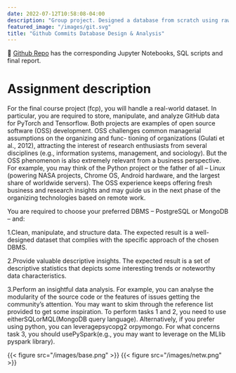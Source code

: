 ```yaml
---
date: 2022-07-12T10:58:08-04:00
description: "Group project. Designed a database from scratch using raw 8GB data from two files. Connected SQL with Python using Psycopg2, as well as wrote scripts directly to Postgres. Finally, presented some interesting findings using Network Science."
featured_image: "/images/git.svg"
title: "Github Commits Database Design & Analysis" 
---
```

📂 [Github Repo](https://github.com/sinkov/data-management) has the corresponding Jupyter Notebooks, SQL scripts and final report.

# Assignment description
For the final course project (fcp), you will handle a real-world dataset. In particular, you are required to store, manipulate, and analyze GitHub data for PyTorch and Tensorflow. Both projects are examples of open source software (OSS) development. OSS challenges common managerial assumptions on the organizing and func- tioning of organizations (Gulati et al., 2012), attracting the interest of research enthusiasts from several disciplines (e.g., information systems, management, and sociology). But the OSS phenomenon is also extremely relevant from a business perspective. For example, you may think of the Python project or the father of all – Linux (powering NASA projects, Chrome OS, Android hardware, and the largest share of worldwide servers). The OSS experience keeps offering fresh business and research insights and may guide us in the next phase of the organizing technologies based on remote work.

You are required to choose your preferred DBMS – PostgreSQL or MongoDB – and:

1.Clean, manipulate, and structure data. The expected result is a well- designed dataset that complies with the specific approach of the chosen DBMS.

2.Provide valuable descriptive insights. The expected result is a set of descriptive statistics that depicts some interesting trends or noteworthy data characteristics.

3.Perform an insightful data analysis. For example, you can analyse the modularity of the source code or the features of issues getting the community’s attention. You may want to skim through the reference list provided to get some inspiration. To perform tasks 1 and 2, you need to use eitherSQLorMQL(MongoDB query language). Alternatively, if you prefer using python, you can leveragepsycopg2 orpymongo. For what concerns task 3, you should usePySpark(e.g., you may want to leverage on the MLlib pyspark library).

{{< figure src="/images/base.png" >}}
{{< figure src="/images/netw.png" >}}
